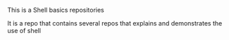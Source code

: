 This is a Shell basics repositories

It is a repo that contains several repos that explains and demonstrates the use of shell
